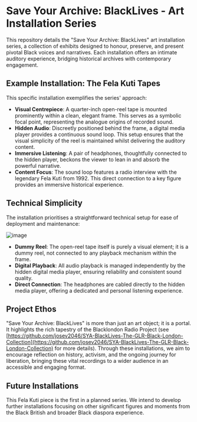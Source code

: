 # Save Your Archive: BlackLives - Art Installation Series

This repository details the "Save Your Archive: BlackLives" art installation series, a collection of exhibits designed to honour, preserve, and present pivotal Black voices and narratives. Each installation offers an intimate auditory experience, bridging historical archives with contemporary engagement.

## Example Installation: The Fela Kuti Tapes

This specific installation exemplifies the series' approach:

* **Visual Centrepiece**: A quarter-inch open-reel tape is mounted prominently within a clean, elegant frame. This serves as a symbolic focal point, representing the analogue origins of recorded sound.
* **Hidden Audio**: Discreetly positioned behind the frame, a digital media player provides a continuous sound loop. This setup ensures that the visual simplicity of the reel is maintained whilst delivering the auditory content.
* **Immersive Listening**: A pair of headphones, thoughtfully connected to the hidden player, beckons the viewer to lean in and absorb the powerful narrative.
* **Content Focus**: The sound loop features a radio interview with the legendary Fela Kuti from 1992. This direct connection to a key figure provides an immersive historical experience.

## Technical Simplicity

The installation prioritises a straightforward technical setup for ease of deployment and maintenance:

![image](https://github.com/user-attachments/assets/6a2bfcc5-5d58-42b7-908e-66cd09c246aa)


* **Dummy Reel**: The open-reel tape itself is purely a visual element; it is a dummy reel, not connected to any playback mechanism within the frame.
* **Digital Playback**: All audio playback is managed independently by the hidden digital media player, ensuring reliability and consistent sound quality.
* **Direct Connection**: The headphones are cabled directly to the hidden media player, offering a dedicated and personal listening experience.

## Project Ethos

"Save Your Archive: BlackLives" is more than just an art object; it is a portal. It highlights the rich tapestry of the Blacklondon Radio Project (see [https://github.com/josev2046/SYA-BlackLives-The-GLR-Black-London-Collection](https://github.com/josev2046/SYA-BlackLives-The-GLR-Black-London-Collection) for more details). Through these installations, we aim to encourage reflection on history, activism, and the ongoing journey for liberation, bringing these vital recordings to a wider audience in an accessible and engaging format.

## Future Installations

This Fela Kuti piece is the first in a planned series. We intend to develop further installations focusing on other significant figures and moments from the Black British and broader Black diaspora experience.
